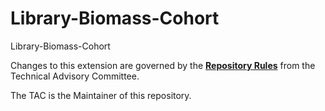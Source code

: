 # Library-Biomass-Cohort
Library-Biomass-Cohort

Changes to this extension are governed by the [**Repository Rules**](https://sites.google.com/site/landismodel/developers) from the Technical Advisory Committee.

The TAC is the Maintainer of this repository.

